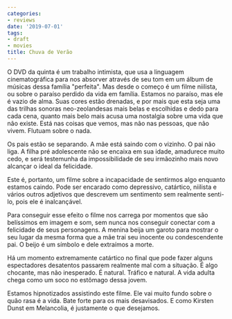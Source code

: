 ```yaml
---
categories:
- reviews
date: '2019-07-01'
tags:
- draft
- movies
title: Chuva de Verão
---
```


O DVD da quinta é um trabalho intimista, que usa a linguagem cinematográfica para nos absorver através de seu tom em um álbum de músicas dessa família "perfeita". Mas desde o começo é um filme niilista, ou sobre o paraíso perdido da vida em família. Estamos no paraíso, mas ele é vazio de alma. Suas cores estão drenadas, e por mais que esta seja uma das trilhas sonoras neo-zeolandesas mais belas e escolhidas e dedo para cada cena, quanto mais belo mais acusa uma nostalgia sobre uma vida que não existe. Está nas coisas que vemos, mas não nas pessoas, que não vivem. Flutuam sobre o nada.

Os pais estão se separando. A mãe está saindo com o vizinho. O pai não liga. A filha pré adolescente não se encaixa em sua idade, amadurece muito cedo, e será testemunha da impossibilidade de seu irmãozinho mais novo alcançar o ideal da felicidade.

Este é, portanto, um filme sobre a incapacidade de sentirmos algo enquanto estamos caindo. Pode ser encarado como depressivo, catártico, niilista e vários outros adjetivos que descrevem um sentimento sem realmente senti-lo, pois ele é inalcançável.

Para conseguir esse efeito o filme nos carrega por momentos que são belíssimos em imagem e som, sem nunca nos conseguir conectar com a felicidade de seus personagens. A menina beija um garoto para mostrar o seu lugar da mesma forma que a mãe trai seu inocente ou condescendente pai. O beijo é um símbolo e dele extraímos a morte.

Há um momento extremamente catártico no final que pode fazer alguns espectadores desatentos passarem realmente mal com a situação. É algo chocante, mas não inesperado. É natural. Tráfico e natural. A vida adulta chega como um soco no estômago dessa jovem.

Estamos hipnotizados assistindo este filme. Ele vai muito fundo sobre o quão rasa é a vida. Bate forte para os mais desavisados. E como Kirsten Dunst em Melancolia, é justamente o que desejamos.
